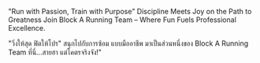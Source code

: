 "Run with Passion,
Train with Purpose" Discipline Meets Joy
on the Path to Greatness Join Block A Running Team – Where Fun Fuels
Professional Excellence.

"วิ่งให้สุด ฟิตให้โปร" สนุกไปกับการซ้อม แบบมืออาชีพ มาเป็นส่วนหนึ่งของ
Block A Running Team ที่นี่...สายฮา แต่โคตรจริงจัง!"

